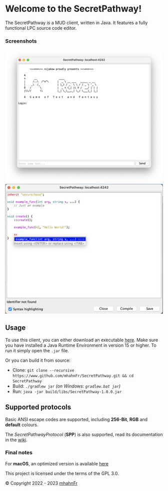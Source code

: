 # Welcome to the SecretPathway!
The SecretPathway is a MUD client, written in Java. It features a fully
functional LPC source code editor.

### Screenshots
<p align="center">
    <picture>
        <source srcset="https://raw.githubusercontent.com/mhahnFr/SecretPathway/main/screenshots/main_view-light.png" media="(prefers-color-scheme: light), (prefers-color-scheme: no-preference)" />
        <source srcset="https://raw.githubusercontent.com/mhahnFr/SecretPathway/main/screenshots/main_view-dark.png" media="(prefers-color-scheme: dark)" />
        <img src="https://raw.githubusercontent.com/mhahnFr/SecretPathway/main/screenshots/main_view-light.png" alt="Main View" />
    </picture>
    <picture>
        <source srcset="https://raw.githubusercontent.com/mhahnFr/SecretPathway/main/screenshots/editor-light.png" media="(prefers-color-scheme: light), (prefers-color-scheme: no-preference)" />
        <source srcset="https://raw.githubusercontent.com/mhahnFr/SecretPathway/main/screenshots/editor-dark.png" media="(prefers-color-scheme: dark)" />
        <img src="https://raw.githubusercontent.com/mhahnFr/SecretPathway/main/screenshots/editor-light.png" alt="Editor" />
    </picture>
</p>

## Usage
To use this client, you can either download an executable [here][1].
Make sure you have installed a Java Runtime Environment in version 15 or higher.
To run it simply open the `.jar` file.

Or you can build it from source:
- Clone: `git clone --recursive https://www.github.com/mhahnFr/SecretPathway.git && cd SecretPathway`
- Build: `./gradlew jar` *(on Windows: `gradlew.bat jar`)*
- Run: `java -jar build/libs/SecretPathway-1.0.0.jar`

## Supported protocols
Basic ANSI escape codes are supported, including **256-Bit**, **RGB** and **default** colours.

The *SecretPathwayProtocol* (**SPP**) is also supported, read its documentation in the [wiki][4].

### Final notes
For **macOS**, an optimized version is available [here][3]

This project is licensed under the terms of the GPL 3.0.

© Copyright 2022 - 2023 [mhahnFr][2]

[1]: https://github.com/mhahnFr/SecretPathway/releases
[2]: https://www.github.com/mhahnFr
[3]: https://www.github.com/mhahnFr/SecretPathway_macOS
[4]: https://www.github.com/mhahnFr/SecretPathway/wiki